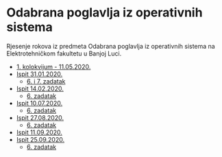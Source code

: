 # Odabrana poglavlja iz operativnih sistema
Rjesenje rokova iz predmeta Odabrana poglavlja iz operativnih sistema na Elektrotehničkom fakultetu u Banjoj Luci.
* [1. kolokvijum - 11.05.2020.]()
* [Ispit 31.01.2020.]()
  * [6. i 7. zadatak]()
* [Ispit 14.02.2020.]()
  * [6. zadatak]()
* [Ispit 10.07.2020.]()
  * [6. zadatak]()
* [Ispit 27.08.2020.]()
  * [6. zadatak]()
* [Ispit 11.09.2020.]()
* [Ispit 25.09.2020.]()
  * [6. zadatak]()

